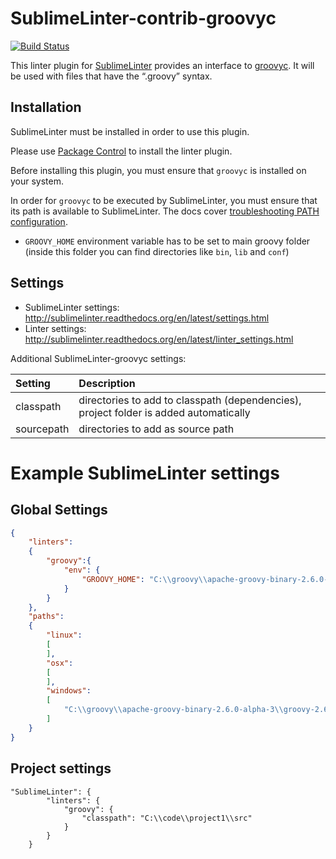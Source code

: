 SublimeLinter-contrib-groovyc
================================

[![Build Status](https://travis-ci.org/SublimeLinter/SublimeLinter-contrib-groovyc.svg?branch=master)](https://travis-ci.org/SublimeLinter/SublimeLinter-contrib-groovyc)

This linter plugin for [SublimeLinter](https://github.com/SublimeLinter/SublimeLinter) provides an interface to [groovyc](http://www.groovy-lang.org/download.html). It will be used with files that have the “.groovy” syntax.

## Installation
SublimeLinter must be installed in order to use this plugin. 

Please use [Package Control](https://packagecontrol.io) to install the linter plugin.

Before installing this plugin, you must ensure that `groovyc` is installed on your system.

In order for `groovyc` to be executed by SublimeLinter, you must ensure that its path is available to SublimeLinter. The docs cover [troubleshooting PATH configuration](http://sublimelinter.readthedocs.io/en/latest/troubleshooting.html#finding-a-linter-executable).

- `GROOVY_HOME` environment variable has to be set to main groovy folder (inside this folder you can find directories like `bin`, `lib` and `conf`)

## Settings
- SublimeLinter settings: http://sublimelinter.readthedocs.org/en/latest/settings.html
- Linter settings: http://sublimelinter.readthedocs.org/en/latest/linter_settings.html

Additional SublimeLinter-groovyc settings:

|Setting|Description    |
|:------|:--------------|
|classpath    |directories to add to classpath (dependencies), project folder is added automatically|
|sourcepath    |directories to add as source path|

# Example SublimeLinter settings

## Global Settings
```json
{
    "linters":
    {
        "groovy":{
            "env": {
                "GROOVY_HOME": "C:\\groovy\\apache-groovy-binary-2.6.0-alpha-3\\groovy-2.6.0-alpha-3"
            }
        }
    },
    "paths":
    {
        "linux":
        [
        ],
        "osx":
        [
        ],
        "windows":
        [
            "C:\\groovy\\apache-groovy-binary-2.6.0-alpha-3\\groovy-2.6.0-alpha-3\\bin"
        ]
    }
}
```

## Project settings

```
"SublimeLinter": {
        "linters": {
            "groovy": {
                "classpath": "C:\\code\\project1\\src"
            }
        }
    }
```